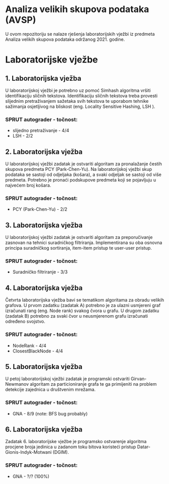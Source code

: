 # Analiza velikih skupova podataka (AVSP)

U ovom repozitoriju se nalaze rješenja laboratorijskih vježbi iz predmeta Analiza velikih skupova podataka održanog 2021. godine.

# Laboratorijske vježbe
 ## 1. Laboratorijska vježba
 U laboratorijskoj vježbi je potrebno uz pomoć Simhash algoritma vršiti identifikaciju sličnih tekstova. Identifikaciju sličnih tekstova treba provesti slijednim pretraživanjem sažetaka svih tekstova te uporabom tehnike sažimanja osjetljivog na bliskost (eng. Locality Sensitive Hashing, LSH ).
 
### SPRUT autograder - točnost:
 - slijedno pretraživanje - 4/4
 - LSH - 2/2


## 2. Laboratorijska vježba
U laboratorijskoj vježbi zadatak je ostvariti algoritam za pronalažanje čestih skupova predmeta PCY (Park-Chen-Yu). Na laboratorijskoj vježbi skup podataka se sastoji od odjeljaka (košara), a svaki odjeljak se sastoji od više predmeta. Potrebno je pronaći podskupove predmeta koji se pojavljuju u najvećem broj košara.

### SPRUT autograder - točnost:
- PCY (Park-Chen-Yu) - 2/2

## 3. Laboratorijska vježba
U laboratorijskoj vježbi zadatak je ostvariti algoritam za preporučivanje zasnovan na tehnici suradničkog filtriranja. Implementirana su oba osnovna principa suradničkog sortiranja, item-item pristup te user-user pristup.

### SPRUT autograder - točnost:
- Suradničko filtriranje - 3/3

## 4. Laboratorijska vježba
Četvrta laboratorijska vježba bavi se tematikom algoritama za obradu velikih grafova. U prvom zadatku (zadatak A) potrebno je za ulazni usmjereni graf
izračunati rang (eng. Node rank) svakog čvora u grafu. U drugom zadatku (zadatak B) potrebno
za svaki čvor u neusmjerenom grafu izračunati određeno svojstvo.

### SPRUT autograder - točnost:
- NodeRank - 4/4
- ClosestBlackNode - 4/4

## 5. Laboratorijska vježba
U petoj laboratorijskoj vježbi zadatak je programski ostvariti Girvan-Newmanov algoritam za particioniranje grafa te ga primijeniti na problem detekcije zajednica u društvenim mrežama. 
### SPRUT autograder - točnost:
- GNA - 8/9 (note: BFS bug probably)

## 6. Laboratorijska vježba
Zadatak 6. laboratorijske vježbe je programsko ostvarenje algoritma procjene broja jedinica u
zadanom toku bitova koristeći pristup Datar-Gionis-Indyk-Motwani (DGIM).
### SPRUT autograder - točnost:
- GNA - ?/? (100%)



